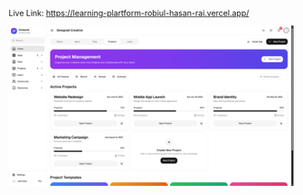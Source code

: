 Live Link: https://learning-plartform-robiul-hasan-rai.vercel.app/

![Website Preview](/public/readme/learning-plartform-robiul-hasan-rai.vercel.app.png)
